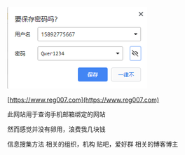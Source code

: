 ![1589192589918](../../img/1589192589918.png)

[https://www.reg007.com](https://www.reg007.com)

此网站用于查询手机邮箱绑定的网站

然而感觉并没有卵用，浪费我几块钱

 信息搜集方法
相关的组织，机构
贴吧，爱好群
相关的博客博主